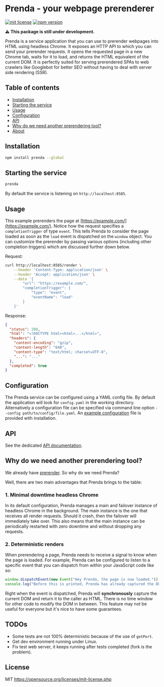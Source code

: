 # Prenda - your webpage prerenderer

[![mit license](https://img.shields.io/badge/license-MIT-blue.svg)](LICENSE) [![npm version](https://img.shields.io/npm/v/prenda.svg)](https://www.npmjs.com/package/prenda)

**⚠️ This package is still under development.**

Prenda is a service application that you can use to prerender webpages into HTML using headless Chrome. It exposes an HTTP API to which you can send your prerender requests. It opens the requested page in a new Chrome tab, waits for it to load, and returns the HTML equivalent of the current DOM. It is perfectly suited for serving prerendered SPAs to web crawlers like Googlebot for better SEO without having to deal with server side rendering (SSR).

## Table of contents

- [Installation](#installation)
- [Starting the service](#starting-the-service)
- [Usage](#usage)
- [Configuration](#configuration)
- [API](#api)
- [Why do we need another prerendering tool?](#why-do-we-need-another-prerendering-tool)
- [About](#about)

## Installation

```bash
npm install prenda --global
```

## Starting the service

```bash
prenda
```

By default the service is listening on `http://localhost:8585`.

## Usage

This example prerenders the page at [https://example.com/](https://example.com/). Notice how the request specifies a `completionTrigger` of type `event`. This tells Prenda to consider the page loaded as soon as the `load` event is dispatched on the `window` object. You can customize the prerender by passing various options (including other completion triggers) which are discussed further down below.

Request:
```bash
curl http://localhost:8585/render \
    --header 'Content-Type: application/json' \
    --header 'Accept: application/json' \
    --data '{
        "url": "https://example.com/",
        "completionTrigger": {
            "type": "event",
            "eventName": "load"
        }
    }'
```

Response:
```json
{
  "status": 200,
  "html": "<!DOCTYPE html><html>...</html>",
  "headers": {
    "content-encoding": "gzip",
    "content-length": "648",
    "content-type": "text/html; charset=UTF-8",
    "...": "..."
  },
  "completed": true
}
```

## Configuration

The Prenda service can be configured using a YAML config file. By default the application will look for `config.yaml` in the working directory. Alternatively a configuration file can be specified via command line option `--config path/to/config/file.yaml`. An [example configuration](config.example.yaml) file is provided with installation.

## API

See the dedicated [API documentation](API.md).

## Why do we need another prerendering tool?

We already have [prerender](https://github.com/prerender/prerender). So why do we need Prenda?

Well, there are two main advantages that Prenda brings to the table:

### 1. Minimal downtime headless Chrome

In its default configuration, Prenda manages a main and failover instance of headless Chrome in the background. The main instance is the one that receives all render requests. Should it crash, then the failover will immediately take over. This also means that the main instance can be periodically restarted with zero downtime and without dropping any requests.

### 2. Deterministic renders

When prerendering a page, Prenda needs to receive a signal to know when the page is loaded. For example, Prenda can be configured to listen to a specific event that you can dispatch from within your JavaScript code like so:

```js
window.dispatchEvent(new Event("Hey Prenda, the page is now loaded."));
console.log("Before this is printed, Prenda has already captured the DOM.");
```

Right when the event is dispatched, Prenda will **synchronously** capture the current DOM and return it to the caller as HTML. There is no time window for other code to modify the DOM in between. This feature may not be useful for everyone but it's nice to have some guarantees.

## TODOs

- Some tests are not 100% deterministic because of the use of `getPort`.
- Get dev environment running under Linux.
- Fix test web server, it keeps running after tests completed (fork is the problem).

## License

MIT
https://opensource.org/licenses/mit-license.php